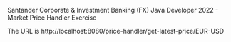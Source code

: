 Santander Corporate & Investment Banking (FX)
Java Developer 2022 - Market Price Handler Exercise


The URL is http://localhost:8080/price-handler/get-latest-price/EUR-USD